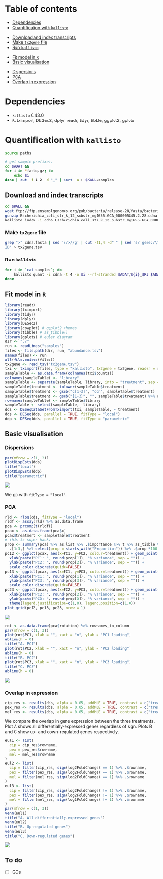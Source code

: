 # Table of contents

- [Dependencies](#dependencies)
- [Quantification with `kallisto`](#quantification-with-kallisto)
 * [Download and index transcripts](#download-and-index-transcripts)
 * [Make `tx2gene` file](#make-tx2gene-file)
 * [Run `kallisto`](#run-kallisto)
- [Fit model in `R`](#fit-model-in-r)
- [Basic visualisation](#basic-visualisation)
 * [Dispersions](#dispersions)
 * [PCA](#pca)
 * [Overlap in expression](#overlap-in-expression)

# Dependencies

* `kallisto` 0.43.0
* `R`: tximport, DESeq2, dplyr, readr, tidyr, tibble, ggplot2, gplots

# Quantification with `kallisto`

```sh
source paths
```

```sh
# get sample prefixes.
cd $ADAT &&
for i in *fastq.gz; do
    echo $i
done | cut -f 1-2 -d "_" | sort -u > $KALL/samples
```

## Download and index transcripts

```sh
cd $KALL &&
wget ftp://ftp.ensemblgenomes.org/pub/bacteria/release-28/fasta/bacteria_0_collection/escherichia_coli_str_k_12_substr_mg1655/cdna/Escherichia_coli_str_k_12_substr_mg1655.GCA_000005845.2.28.cdna.all.fa.gz
gunzip Escherichia_coli_str_k_12_substr_mg1655.GCA_000005845.2.28.cdna.all.fa.gz
kallisto index -i cdna Escherichia_coli_str_k_12_substr_mg1655.GCA_000005845.2.28.cdna.all.fa
```

### Make `tx2gene` file

```sh
grep ">" cdna.fasta | sed 's/>//g' | cut -f1,4 -d" " | sed 's/ gene:/\t/g' | sed '1 i\TXNAME\tGENE
ID' > tx2gene.tsv
```

### Run `kallisto`

```sh
for i in `cat samples`; do
    kallisto quant -i cdna -t 4 -o $i --rf-stranded $ADAT/${i}_$R1 $ADAT/${i}_$R2
done
```

## Fit model in `R`

```r
library(readr)
library(tximport)
library(tidyr)
library(dplyr)
library(DESeq2)
library(cowplot) # ggplot2 themes
library(tibble) # as_tibble()
library(gplots) # euler diagram
dir <- "./"
run <- readLines("samples")
files <- file.path(dir, run, "abundance.tsv")
names(files) <- run
all(file.exists(files))
tx2gene <- read_tsv("tx2gene.tsv")
txi <- tximport(files, type = "kallisto", tx2gene = tx2gene, reader = read_tsv)
sampleTable <- as.data.frame(colnames(txi$counts))
colnames(sampleTable) <- "library"
sampleTable <- separate(sampleTable, library, into = "treatment", sep = "_", remove = FALSE, extra = "drop")
sampleTable$treatment <- tolower(sampleTable$treatment)
sampleTable$treatment <- gsub("c[1-3]", "con", sampleTable$treatment)
sampleTable$treatment <- gsub("[1-3]", "", sampleTable$treatment) %>% as.factor %>% relevel(ref = "con")
rownames(sampleTable) <- sampleTable$library
sampleTable <- select(sampleTable, -library)
dds <- DESeqDataSetFromTximport(txi, sampleTable, ~ treatment)
dds <- DESeq(dds, parallel = TRUE, fitType = "local")
ddp <- DESeq(dds, parallel = TRUE, fitType = "parametric")
```

## Basic visualisation

### Dispersions

```r
par(mfrow = c(1, 2))
plotDispEsts(dds)
title("local")
plotDispEsts(ddp)
title("parametric")
```

![](https://github.com/Perugolate/ec_rnaseq2/blob/master/plots/disp.png)

We go with `fitType = "local"`.

### PCA

```r
rld <- rlog(dds, fitType = "local")
rldf <- assay(rld) %>% as.data.frame
pca <- prcomp(t(rldf))
pcax <- as.data.frame(pca$x)
pcax$treatment <- sampleTable$treatment
# this is super hacky
prop <- summary(pca) %>% as.list %>% .$importance %>% t %>% as_tibble %>%
  .[1:3,] %>% select(prop = starts_with("Proportion")) %>% .$prop *100
pc12 <- ggplot(pcax, aes(x=PC1, y=PC2, colour=treatment)) + geom_point(size=5) +
  xlab(paste("PC1: ", round(prop[1]), "% variance", sep = "")) +
  ylab(paste("PC2: ", round(prop[2]), "% variance", sep = "")) +
  scale_color_discrete(guide=FALSE)
pc13 <- ggplot(pcax, aes(x=PC1, y=PC3, colour=treatment)) + geom_point(size=5) +
  xlab(paste("PC1: ", round(prop[1]), "% variance", sep = "")) +
  ylab(paste("PC3: ", round(prop[3]), "% variance", sep = "")) +
  scale_color_discrete(guide=FALSE)
pc23 <- ggplot(pcax, aes(x=PC2, y=PC3, colour=treatment)) + geom_point(size=5) +
  xlab(paste("PC2: ", round(prop[2]), "% variance", sep = "")) +
  ylab(paste("PC3: ", round(prop[3]), "% variance", sep = "")) +
  theme(legend.justification=c(1,0), legend.position=c(1,0))
plot_grid(pc12, pc13, pc23, nrow = 1)
```

![](https://github.com/Perugolate/ec_rnaseq2/blob/master/plots/pca.png)

```r
rot <- as.data.frame(pca$rotation) %>% rownames_to_column
par(mfrow = c(1, 3))
plot(rot$PC1, xlab = "", xaxt = "n", ylab = "PC1 loading")
abline(h = 0)
title("A. PC1")
plot(rot$PC2, xlab = "", xaxt = "n", ylab = "PC2 loading")
abline(h = 0)
title("B. PC2")
plot(rot$PC3, xlab = "", xaxt = "n", ylab = "PC3 loading")
title("C. PC3")
abline(h = 0)
```

![](https://github.com/Perugolate/ec_rnaseq2/blob/master/plots/rot.png)

### Overlap in expression

```r
cip_res <- results(dds, alpha = 0.05, addMLE = TRUE, contrast = c("treatment", "cip", "con")) %>% subset(padj < 0.05 & abs(log2FoldChange) > 1) %>% as_tibble %>% rownames_to_column
pex_res <- results(dds, alpha = 0.05, addMLE = TRUE, contrast = c("treatment", "pex", "con")) %>% subset(padj < 0.05 & abs(log2FoldChange) > 1) %>% as_tibble %>% rownames_to_column
mel_res <- results(dds, alpha = 0.05, addMLE = TRUE, contrast = c("treatment", "mel", "con")) %>% subset(padj < 0.05 & abs(log2FoldChange) > 1) %>% as_tibble %>% rownames_to_column
```

We compare the overlap in gene expression between the three treatments. Plot A shows all differentially-expressed genes regardless of sign. Plots B and C show up- and down-regulated genes respectively.

```r
eul1 <- list(
  cip = cip_res$rowname,
  pex = pex_res$rowname,
  mel = mel_res$rowname
)
eul2 <- list(
  cip = filter(cip_res, sign(log2FoldChange) == 1) %>% .$rowname,
  pex = filter(pex_res, sign(log2FoldChange) == 1) %>% .$rowname,
  mel = filter(mel_res, sign(log2FoldChange) == 1) %>% .$rowname
)
eul3 <- list(
  cip = filter(cip_res, sign(log2FoldChange) != 1) %>% .$rowname,
  pex = filter(pex_res, sign(log2FoldChange) != 1) %>% .$rowname,
  mel = filter(mel_res, sign(log2FoldChange) != 1) %>% .$rowname
)
par(mfrow = c(1, 3))
venn(eul1)
title("A. All differentially-expressed genes")
venn(eul2)
title("B. Up-regulated genes")
venn(eul3)
title("C. Down-regulated genes")
```

![](https://github.com/Perugolate/ec_rnaseq2/blob/master/plots/eul.png)

## To do

- [ ] GOs

